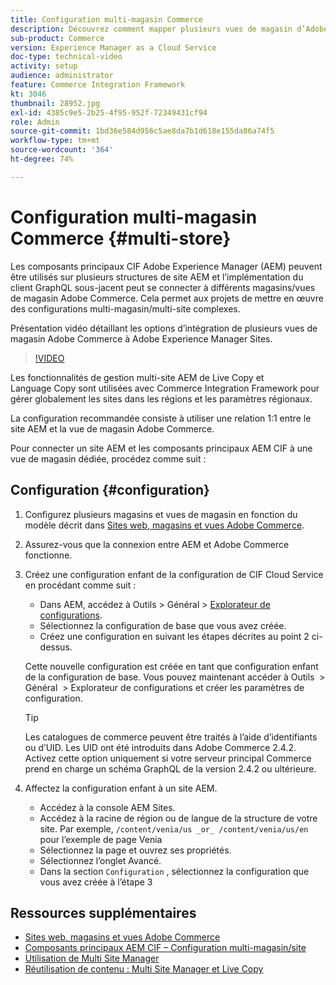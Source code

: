 ```yaml
---
title: Configuration multi-magasin Commerce
description: Découvrez comment mapper plusieurs vues de magasin d’Adobe Commerce à Adobe Experience Manager. Cela permet aux projets de prendre en charge des cas d’utilisation à plusieurs clients et multilingues.
sub-product: Commerce
version: Experience Manager as a Cloud Service
doc-type: technical-video
activity: setup
audience: administrator
feature: Commerce Integration Framework
kt: 3046
thumbnail: 28952.jpg
exl-id: 4385c9e5-2b25-4f95-952f-72349431cf94
role: Admin
source-git-commit: 1bd36e584d956c5ae8da7b1d618e155da86a74f5
workflow-type: tm+mt
source-wordcount: '364'
ht-degree: 74%

---
```


# Configuration multi-magasin Commerce {#multi-store}

Les composants principaux CIF Adobe Experience Manager (AEM) peuvent être utilisés sur plusieurs structures de site AEM et l’implémentation du client GraphQL sous-jacent peut se connecter à différents magasins/vues de magasin Adobe Commerce. Cela permet aux projets de mettre en œuvre des configurations multi-magasin/multi-site complexes.

Présentation vidéo détaillant les options d’intégration de plusieurs vues de magasin Adobe Commerce à Adobe Experience Manager Sites.

>[!VIDEO](https://video.tv.adobe.com/v/32820/?quality=12&captions=fre_fr)

Les fonctionnalités de gestion multi-site AEM de Live Copy et Language Copy sont utilisées avec Commerce Integration Framework pour gérer globalement les sites dans les régions et les paramètres régionaux.

La configuration recommandée consiste à utiliser une relation 1:1 entre le site AEM et la vue de magasin Adobe Commerce.

Pour connecter un site AEM et les composants principaux AEM CIF à une vue de magasin dédiée, procédez comme suit :

## Configuration {#configuration}

1. Configurez plusieurs magasins et vues de magasin en fonction du modèle décrit dans [Sites web, magasins et vues Adobe Commerce](https://experienceleague.adobe.com/docs/commerce-admin/start/setup/websites-stores-views.html?lang=fr).

2. Assurez-vous que la connexion entre AEM et Adobe Commerce fonctionne.

3. Créez une configuration enfant de la configuration de CIF Cloud Service en procédant comme suit :

   * Dans AEM, accédez à Outils > Général > [Explorateur de configurations](/help/implementing/developing/introduction/configurations.md#using-configuration-browser).
   * Sélectionnez la configuration de base que vous avez créée.
   * Créez une configuration en suivant les étapes décrites au point 2 ci-dessus.

   Cette nouvelle configuration est créée en tant que configuration enfant de la configuration de base. Vous pouvez maintenant accéder à Outils  > Général  > Explorateur de configurations et créer les paramètres de configuration.

   >[!TIP]
   >
   > Les catalogues de commerce peuvent être traités à l’aide d’identifiants ou d’UID. Les UID ont été introduits dans Adobe Commerce 2.4.2. Activez cette option uniquement si votre serveur principal Commerce prend en charge un schéma GraphQL de la version 2.4.2 ou ultérieure.

4. Affectez la configuration enfant à un site AEM.

   * Accédez à la console AEM Sites.
   * Accédez à la racine de région ou de langue de la structure de votre site. Par exemple, `/content/venia/us _or_ /content/venia/us/en` pour l’exemple de page Venia
   * Sélectionnez la page et ouvrez ses propriétés.
   * Sélectionnez l’onglet Avancé.
   * Dans la section `Configuration` , sélectionnez la configuration que vous avez créée à l’étape 3

## Ressources supplémentaires

* [Sites web, magasins et vues Adobe Commerce](https://experienceleague.adobe.com/docs/commerce-admin/start/setup/websites-stores-views.html?lang=fr)
* [Composants principaux AEM CIF – Configuration multi-magasin/site](https://github.com/adobe/aem-core-cif-components/#multi-store--site-configuration?lang=fr)
* [Utilisation de Multi Site Manager](https://experienceleague.adobe.com/docs/experience-manager-learn/sites/translation/multi-site-manager-feature-video-use.html?lang=fr)
* [Réutilisation de contenu : Multi Site Manager et Live Copy](/help/sites-cloud/administering/msm/overview.md)
